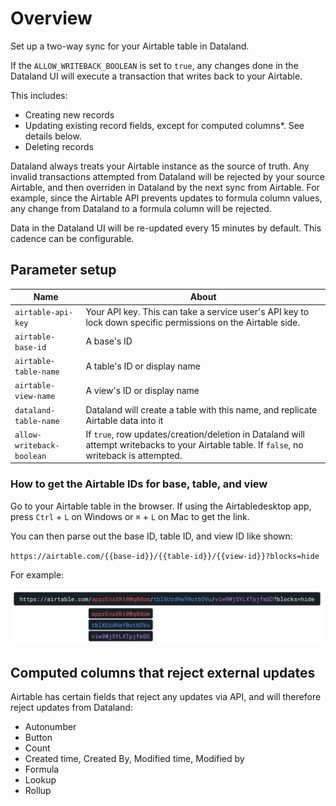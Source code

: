 # Overview

Set up a two-way sync for your Airtable table in Dataland.

If the `ALLOW_WRITEBACK_BOOLEAN` is set to `true`, any changes done in the Dataland UI will execute a transaction that writes back to your Airtable.

This includes:

- Creating new records
- Updating existing record fields, except for computed columns\*. See details below.
- Deleting records

Dataland always treats your Airtable instance as the source of truth. Any invalid transactions attempted from Dataland will be rejected by your source Airtable, and then overriden in Dataland by the next sync from Airtable. For example, since the Airtable API prevents updates to formula column values, any change from Dataland to a formula column will be rejected.

Data in the Dataland UI will be re-updated every 15 minutes by default. This cadence can be configurable.

## Parameter setup

| Name                      | About                                                                                                                                       |
| ------------------------- | ------------------------------------------------------------------------------------------------------------------------------------------- |
| `airtable-api-key`        | Your API key. This can take a service user's API key to lock down specific permissions on the Airtable side.                                |
| `airtable-base-id`        | A base's ID                                                                                                                                 |
| `airtable-table-name`     | A table's ID or display name                                                                                                                |
| `airtable-view-name`      | A view's ID or display name                                                                                                                 |
| `dataland-table-name`     | Dataland will create a table with this name, and replicate Airtable data into it                                                            |
| `allow-writeback-boolean` | If `true`, row updates/creation/deletion in Dataland will attempt writebacks to your Airtable table. If `false`, no writeback is attempted. |

### How to get the Airtable IDs for base, table, and view

Go to your Airtable table in the browser. If using the Airtabledesktop app, press `Ctrl` + `L` on Windows or `⌘` + `L` on Mac to get the link.

You can then parse out the base ID, table ID, and view ID like shown:

`https://airtable.com/{{base-id}}/{{table-id}}/{{view-id}}?blocks=hide`

For example:

![Image showing how to parse base, table, and view ID values from a link](airtable-params.svg)

## Computed columns that reject external updates

Airtable has certain fields that reject any updates via API, and will therefore reject updates from Dataland:

- Autonumber
- Button
- Count
- Created time, Created By, Modified time, Modified by
- Formula
- Lookup
- Rollup
